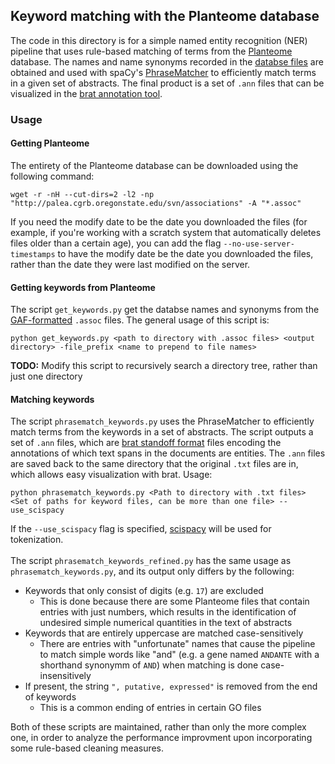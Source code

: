 ## Keyword matching with the Planteome database 
The code in this directory is for a simple named entity recognition (NER) pipeline that uses rule-based matching of terms from the [Planteome](https://planteome.org/) database. The names and name synonyms recorded in the [databse files](http://palea.cgrb.oregonstate.edu/viewsvn/associations/) are obtained and used with spaCy's [PhraseMatcher](https://spacy.io/api/phrasematcher/) to efficiently match terms in a given set of abstracts. The final product is a set of `.ann` files that can be visualized in the [brat annotation tool](https://brat.nlplab.org/).

### Usage 
#### Getting Planteome
The entirety of the Planteome database can be downloaded using the following command:
```
wget -r -nH --cut-dirs=2 -l2 -np "http://palea.cgrb.oregonstate.edu/svn/associations" -A "*.assoc"
```
If you need the modify date to be the date you downloaded the files (for example, if you're working with a scratch system that automatically deletes files older than a certain age), you can add the flag `--no-use-server-timestamps` to have the modify date be the date you downloaded the files, rather than the date they were last modified on the server. 

#### Getting keywords from Planteome
The script `get_keywords.py` get the databse names and synonyms from the [GAF-formatted](http://geneontology.org/docs/go-annotation-file-gaf-format-2.1/) `.assoc` files. The general usage of this script is:
```
python get_keywords.py <path to directory with .assoc files> <output directory> -file_prefix <name to prepend to file names>
```
**TODO:** Modify this script to recursively search a directory tree, rather than just one directory

#### Matching keywords 
The script `phrasematch_keywords.py` uses the PhraseMatcher to efficiently match terms from the keywords in a set of abstracts. The script outputs a set of `.ann` files, which are [brat standoff format](https://brat.nlplab.org/standoff.html) files encoding the annotations of which text spans in the documents are entities. The `.ann` files are saved back to the same directory that the original `.txt` files are in, which allows easy visualization with brat. Usage:
```
python phrasematch_keywords.py <Path to directory with .txt files> <Set of paths for keyword files, can be more than one file> --use_scispacy
```
If the `--use_scispacy` flag is specified, [scispacy](https://allenai.github.io/scispacy/) will be used for tokenization.
<br><br>
The script `phrasematch_keywords_refined.py` has the same usage as `phrasematch_keywords.py`, and its output only differs by the following:
* Keywords that only consist of digits (e.g. `17`) are excluded
	* This is done because there are some Planteome files that contain entries with just numbers, which results in the identification of undesired simple numerical quantities in the text of abstracts
* Keywords that are entirely uppercase are matched case-sensitively
	* There are entries with "unfortunate" names that cause the pipeline to match simple words like "and" (e.g. a gene named `ANDANTE` with a shorthand synonymm of `AND`) when matching is done case-insensitively
* If present, the string `", putative, expressed"` is removed from the end of keywords
	* This is a common ending of entries in certain GO files

Both of these scripts are maintained, rather than only the more complex one, in order to analyze the performance improvment upon incorporating some rule-based cleaning measures.

